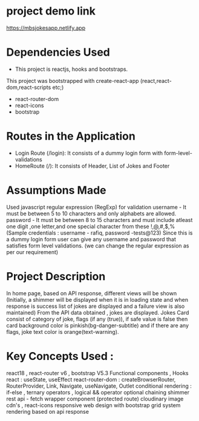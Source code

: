 # project demo link

https://mbsjokesapp.netlify.app

# Dependencies Used

 * This project is reactjs, hooks and bootstraps.  
 
 This project was bootstrapped with create-react-app (react,react-dom,react-scripts etc;)
 * react-router-dom
 * react-icons
 * bootstrap

# Routes in the Application
  * Login Route (/login): It consists of a dummy login form with form-level-validations
  * HomeRoute (/): It consists of Header, List of Jokes and Footer

# Assumptions Made
 Used javascript regular expression (RegExp) for validation
 username - It must be between 5 to 10 characters and only alphabets are allowed.
 password - It must be between 8 to 15 characters and must include atleast one digit ,one letter,and one special character from these !,@,#,$,%
 (Sample credentials : username - rafiq, password -tests@123) 
 Since this is a dummy login form user can give any username and password that satisfies form level validations.
 (we can change the regular expression as per our requirement)

 # Project Description

 
 In home page, based on API response, different views will be shown (Initially, a shimmer will be displayed when it is in loading state and when response is success list of jokes are displayed and a failure view is also maintained)
 From the API data obtained , jokes are displayed.
 Jokes Card consist of category of joke, flags (if any (true)), if safe value is false then card background color is pinkish(bg-danger-subtitle) and if there are any flags, joke text color is orange(text-warning).

 # Key Concepts Used :

 react18 , react-router v6 , bootstrap V5.3
 Functional components , Hooks
 react : useState, useEffect
 react-router-dom : createBrowserRouter, RouterProvider, Link, Navigate, useNavigate, Outlet
 conditional rendering : if-else , ternary operators , logical && operator
 optional chaining
 shimmer
 rest api - fetch 
 wrapper component (protected route)
 cloudinary image cdn's ,  react-icons
responsive web design with bootstrap grid system
rendering based on api response

 






